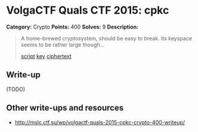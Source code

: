 # VolgaCTF Quals CTF 2015: cpkc

**Category:** Crypto
**Points:** 400
**Solves:** 9
**Description:**

> A home-brewed cryptosystem, should be easy to break. Its keyspace seems to be rather large though...
> 
> [script](http://files.2015.volgactf.ru/cpkc/cpkc.py)
> [key](http://files.2015.volgactf.ru/cpkc/key.public)
> [ciphertext](http://files.2015.volgactf.ru/cpkc/ciphertext.bin)

## Write-up

(TODO)

## Other write-ups and resources

* <http://mslc.ctf.su/wp/volgactf-quals-2015-cpkc-crypto-400-writeup/>
